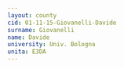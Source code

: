 ```yaml
---
layout: county 
cid: 01-11-15-Giovanelli-Davide
surname: Giovanelli
name: Davide
university: Univ. Bologna
unita: E3DA
---
```

